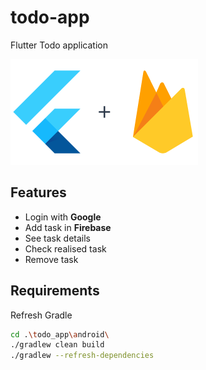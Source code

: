 # todo-app

Flutter Todo application

![Alt text](assets/flutterfirebase.png?raw=true "FlutterFire")  

## Features

* Login with **Google**  
* Add task in **Firebase**    
* See task details  
* Check realised task  
* Remove task  

## Requirements

Refresh Gradle

```sh
cd .\todo_app\android\  
./gradlew clean build
./gradlew --refresh-dependencies  
```


